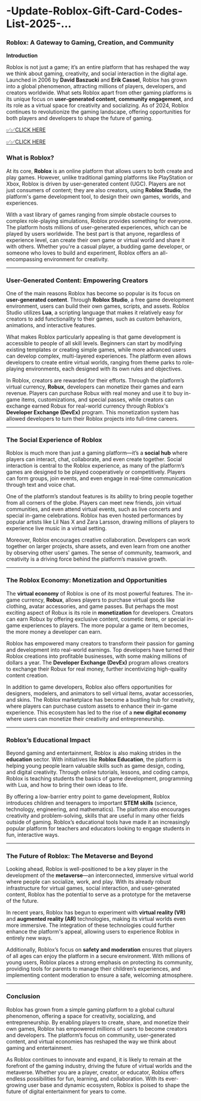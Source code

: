 # -Update-Roblox-Gift-Card-Codes-List-2025-...

### **Roblox: A Gateway to Gaming, Creation, and Community**

**Introduction**

Roblox is not just a game; it’s an entire platform that has reshaped the way we think about gaming, creativity, and social interaction in the digital age. Launched in 2006 by **David Baszucki** and **Erik Cassel**, Roblox has grown into a global phenomenon, attracting millions of players, developers, and creators worldwide. What sets Roblox apart from other gaming platforms is its unique focus on **user-generated content**, **community engagement**, and its role as a virtual space for creativity and socializing. As of 2024, Roblox continues to revolutionize the gaming landscape, offering opportunities for both players and developers to shape the future of gaming.

[✅✅CLICK HERE](https://tinyurl.com/ycy7cnvj) 

[✅✅CLICK HERE](https://tinyurl.com/ycy7cnvj) 

### **What is Roblox?**

At its core, **Roblox** is an online platform that allows users to both create and play games. However, unlike traditional gaming platforms like PlayStation or Xbox, Roblox is driven by user-generated content (UGC). Players are not just consumers of content; they are also creators, using **Roblox Studio**, the platform's game development tool, to design their own games, worlds, and experiences.

With a vast library of games ranging from simple obstacle courses to complex role-playing simulations, Roblox provides something for everyone. The platform hosts millions of user-generated experiences, which can be played by users worldwide. The best part is that anyone, regardless of experience level, can create their own game or virtual world and share it with others. Whether you're a casual player, a budding game developer, or someone who loves to build and experiment, Roblox offers an all-encompassing environment for creativity.

---

### **User-Generated Content: Empowering Creators**

One of the main reasons Roblox has become so popular is its focus on **user-generated content**. Through **Roblox Studio**, a free game development environment, users can build their own games, scripts, and assets. Roblox Studio utilizes **Lua**, a scripting language that makes it relatively easy for creators to add functionality to their games, such as custom behaviors, animations, and interactive features.

What makes Roblox particularly appealing is that game development is accessible to people of all skill levels. Beginners can start by modifying existing templates or creating simple games, while more advanced users can develop complex, multi-layered experiences. The platform even allows developers to create entire virtual worlds, ranging from theme parks to role-playing environments, each designed with its own rules and objectives.

In Roblox, creators are rewarded for their efforts. Through the platform’s virtual currency, **Robux**, developers can monetize their games and earn revenue. Players can purchase Robux with real money and use it to buy in-game items, customizations, and special passes, while creators can exchange earned Robux for real-world currency through Roblox's **Developer Exchange (DevEx)** program. This monetization system has allowed developers to turn their Roblox projects into full-time careers.

---

### **The Social Experience of Roblox**

Roblox is much more than just a gaming platform—it’s a **social hub** where players can interact, chat, collaborate, and even create together. Social interaction is central to the Roblox experience, as many of the platform’s games are designed to be played cooperatively or competitively. Players can form groups, join events, and even engage in real-time communication through text and voice chat.

One of the platform’s standout features is its ability to bring people together from all corners of the globe. Players can meet new friends, join virtual communities, and even attend virtual events, such as live concerts and special in-game celebrations. Roblox has even hosted performances by popular artists like Lil Nas X and Zara Larsson, drawing millions of players to experience live music in a virtual setting.

Moreover, Roblox encourages creative collaboration. Developers can work together on larger projects, share assets, and even learn from one another by observing other users' games. The sense of community, teamwork, and creativity is a driving force behind the platform’s massive growth.

---

### **The Roblox Economy: Monetization and Opportunities**

The **virtual economy** of Roblox is one of its most powerful features. The in-game currency, **Robux**, allows players to purchase virtual goods like clothing, avatar accessories, and game passes. But perhaps the most exciting aspect of Robux is its role in **monetization** for developers. Creators can earn Robux by offering exclusive content, cosmetic items, or special in-game experiences to players. The more popular a game or item becomes, the more money a developer can earn.

Roblox has empowered many creators to transform their passion for gaming and development into real-world earnings. Top developers have turned their Roblox creations into profitable businesses, with some making millions of dollars a year. The **Developer Exchange (DevEx)** program allows creators to exchange their Robux for real money, further incentivizing high-quality content creation.

In addition to game developers, Roblox also offers opportunities for designers, modelers, and animators to sell virtual items, avatar accessories, and skins. The Roblox marketplace has become a bustling hub for creativity, where players can purchase custom assets to enhance their in-game experience. This ecosystem has led to the rise of a **new digital economy** where users can monetize their creativity and entrepreneurship.

---

### **Roblox’s Educational Impact**

Beyond gaming and entertainment, Roblox is also making strides in the **education** sector. With initiatives like **Roblox Education**, the platform is helping young people learn valuable skills such as game design, coding, and digital creativity. Through online tutorials, lessons, and coding camps, Roblox is teaching students the basics of game development, programming with Lua, and how to bring their own ideas to life.

By offering a low-barrier entry point to game development, Roblox introduces children and teenagers to important **STEM skills** (science, technology, engineering, and mathematics). The platform also encourages creativity and problem-solving, skills that are useful in many other fields outside of gaming. Roblox’s educational tools have made it an increasingly popular platform for teachers and educators looking to engage students in fun, interactive ways.

---

### **The Future of Roblox: The Metaverse and Beyond**

Looking ahead, Roblox is well-positioned to be a key player in the development of the **metaverse**—an interconnected, immersive virtual world where people can socialize, work, and play. With its already robust infrastructure for virtual games, social interaction, and user-generated content, Roblox has the potential to serve as a prototype for the metaverse of the future.

In recent years, Roblox has begun to experiment with **virtual reality (VR)** and **augmented reality (AR)** technologies, making its virtual worlds even more immersive. The integration of these technologies could further enhance the platform's appeal, allowing users to experience Roblox in entirely new ways.

Additionally, Roblox’s focus on **safety and moderation** ensures that players of all ages can enjoy the platform in a secure environment. With millions of young users, Roblox places a strong emphasis on protecting its community, providing tools for parents to manage their children’s experiences, and implementing content moderation to ensure a safe, welcoming atmosphere.

---

### **Conclusion**

Roblox has grown from a simple gaming platform to a global cultural phenomenon, offering a space for creativity, socializing, and entrepreneurship. By enabling players to create, share, and monetize their own games, Roblox has empowered millions of users to become creators and developers. The platform’s focus on community, user-generated content, and virtual economies has reshaped the way we think about gaming and entertainment.

As Roblox continues to innovate and expand, it is likely to remain at the forefront of the gaming industry, driving the future of virtual worlds and the metaverse. Whether you are a player, creator, or educator, Roblox offers endless possibilities for fun, learning, and collaboration. With its ever-growing user base and dynamic ecosystem, Roblox is poised to shape the future of digital entertainment for years to come.
